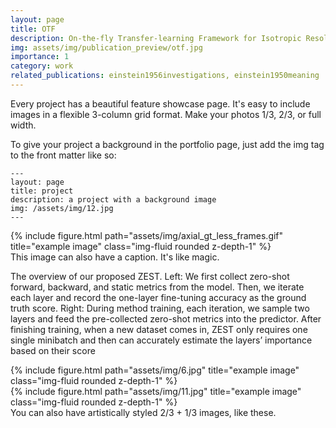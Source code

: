 ```yaml
---
layout: page
title: OTF 
description: On-the-fly Transfer-learning Framework for Isotropic Resolution in Volumetric Imaging
img: assets/img/publication_preview/otf.jpg
importance: 1
category: work
related_publications: einstein1956investigations, einstein1950meaning
---
```


Every project has a beautiful feature showcase page.
It's easy to include images in a flexible 3-column grid format.
Make your photos 1/3, 2/3, or full width.

To give your project a background in the portfolio page, just add the img tag to the front matter like so:

    ---
    layout: page
    title: project
    description: a project with a background image
    img: /assets/img/12.jpg
    ---


<div class="row justify-content-sm-cente">
    <div class="col-sm-12 mt-3 mt-md-0">
        {% include figure.html path="assets/img/axial_gt_less_frames.gif" title="example image" class="img-fluid rounded z-depth-1" %}
    </div>
</div>
<div class="caption">
    This image can also have a caption. It's like magic.
</div>

The overview of our proposed ZEST. Left: We first collect zero-shot forward, backward, and static
metrics from the model. Then, we iterate each layer and record the one-layer fine-tuning accuracy as the ground
truth score. Right: During method training, each iteration, we sample two layers and feed the pre-collected
zero-shot metrics into the predictor. After finishing training, when a new dataset comes in, ZEST only requires
one single minibatch and then can accurately estimate the layers’ importance based on their score

<div class="row justify-content-sm-center">
    <div class="col-sm-8 mt-3 mt-md-0">
        {% include figure.html path="assets/img/6.jpg" title="example image" class="img-fluid rounded z-depth-1" %}
    </div>
    <div class="col-sm-4 mt-3 mt-md-0">
        {% include figure.html path="assets/img/11.jpg" title="example image" class="img-fluid rounded z-depth-1" %}
    </div>
</div>
<div class="caption">
    You can also have artistically styled 2/3 + 1/3 images, like these.
</div>
<!-- 

The code is simple.
Just wrap your images with `<div class="col-sm">` and place them inside `<div class="row">` (read more about the <a href="https://getbootstrap.com/docs/4.4/layout/grid/">Bootstrap Grid</a> system).
To make images responsive, add `img-fluid` class to each; for rounded corners and shadows use `rounded` and `z-depth-1` classes.
Here's the code for the last row of images above:

{% raw %}
```html
<div class="row justify-content-sm-center">
    <div class="col-sm-8 mt-3 mt-md-0">
    
        {% include figure.html path="assets/img/axial_gt_less_frames.gif" title="example image" class="img-fluid rounded z-depth-1" %}
    </div>
    <div class="col-sm-4 mt-3 mt-md-0">
        {% include figure.html path="assets/img/axial_gt_less_frames.gif" title="example image" class="img-fluid rounded z-depth-1" %}
    </div>
</div>
```
{% endraw %} -->
